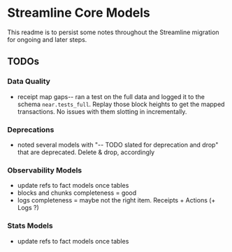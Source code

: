 # Streamline Core Models

This readme is to persist some notes throughout the Streamline migration for ongoing and later steps.

## TODOs

### Data Quality
 - receipt map gaps-- ran a test on the full data and logged it to the schema `near.tests_full`. Replay those block heights to get the mapped transactions. No issues with them slotting in incrementally.

### Deprecations
 - noted several models with "-- TODO slated for deprecation and drop" that are deprecated. Delete & drop, accordingly

### Observability Models 
 - update refs to fact models once tables
 - blocks and chunks completeness = good
 - logs completeness = maybe not the right item. Receipts + Actions (+ Logs ?)

### Stats Models
 - update refs to fact models once tables
